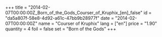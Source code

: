 +++
title = "2014-02-07T00:00:00Z_Born_of_the_Gods_Courser_of_Kruphix_[en]_false"
id = "da5a807f-58e8-4d92-a61c-47bb9b28977f"
date = "2014-02-07T00:00:00Z"
name = "Courser of Kruphix"
lang = ["en"]
price = "1.90"
quantity = 4
foil = false
set = "Born of the Gods"
+++
